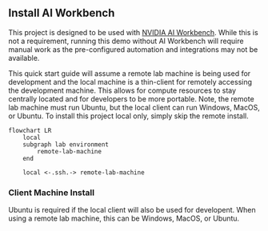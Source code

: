 ## Install AI Workbench

This project is designed to be used with [NVIDIA AI Workbench](https://www.nvidia.com/en-us/deep-learning-ai/solutions/data-science/workbench/). While this is not a requirement, running this demo without AI Workbench will require manual work as the pre-configured automation and integrations may not be available.

This quick start guide will assume a remote lab machine is being used for development and the local machine is a thin-client for remotely accessing the development machine. This allows for compute resources to stay centrally located and for developers to be more portable. Note, the remote lab machine must run Ubuntu, but the local client can run Windows, MacOS, or Ubuntu. To install this project local only, simply skip the remote install.

```mermaid
flowchart LR
    local
    subgraph lab environment
        remote-lab-machine
    end

    local <-.ssh.-> remote-lab-machine
```

### Client Machine Install

Ubuntu is required if the local client will also be used for developent. When using a remote lab machine, this can be Windows, MacOS, or Ubuntu.
